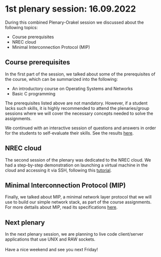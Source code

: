 # 1st plenary session: 16.09.2022 #


During this combined Plenary-Orakel session we discussed about the following topics:

* Course prerequisites
* NREC cloud
* Minimal Interconnection Protocol (MIP)

## Course prerequisites ##

In the first part of the session, we talked about some of the prerequisites of
the course, which can be summarized into the following:

* An introductory course on Operating Systems and Networks
* Basic C programming

The prerequisites listed above are not mandatory. However, if a student lacks
such skills, it is highly recommended to attend the plenaries/group sessions
where we will cover the necessary concepts needed to solve the assignments.</br>

We continued with an interactive session of questions and answers in order for
the students to self-evaluate their skills.
See the results [here](./menti-results-in3230-h22.pdf).

## NREC cloud ##

The second session of the plenary was dedicated to the NREC cloud. We had a
step-by-step demonstration on launching a virtual machine in the cloud and
accessing it via SSH, following this [tutorial](https://www.uio.no/studier/emner/matnat/ifi/IN3230/h22/hjemmeeksamen-1/running-your-vm-on-nrec.html).

## Minimal Interconnection Protocol (MIP) ##

Finally, we talked about MIP, a minimal network layer protocol that we will use
to build our simple network stack, as part of the course assignments. For more
dettails about MIP, read its specifications [here](https://www.uio.no/studier/emner/matnat/ifi/IN3230/h22/hjemmeeksamen-1/ispec-mip-2022-he1.txt).

## Next plenary ##

In the next plenary session, we are planning to live code client/server
applications that use UNIX and RAW sockets.</br>
</br>
Have a nice weekend and see you next Friday!
